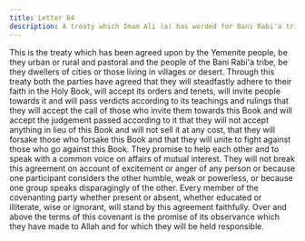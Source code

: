```yaml
---
title: Letter 84
description: A treaty which Imam Ali (a) has worded for Bani Rabi'a tribe and the Yemenites to agree upon. Husham bin Sa'ib Kalbi has quoted this treaty.
---
```


This is the treaty which has been agreed upon by the Yemenite people, be they urban or rural 
and pastoral and the people of the Bani Rabi'a tribe, be they dwellers of cities or those living 
in villages or desert. 
Through this treaty both the parties have agreed that they will steadfastly adhere to their faith 
in the Holy Book, will accept its orders and tenets, will invite people towards it and will pass 
verdicts according to its teachings and rulings that they will accept the call of those who 
invite them towards this Book and will accept the judgement passed according to it that they 
will not accept anything in lieu of this Book and will not sell it at any cost, that they will 
forsake those who forsake this Book and that they will unite to fight against those who go 
against this Book. 
They promise to help each other and to speak with a common voice on affairs of mutual 
interest. 
They will not break this agreement on account of excitement or anger of any person or 
because one participant considers the other humble, weak or powerless, or because one group 
speaks disparagingly of the other. 
Every member of the covenanting party whether present or absent, whether educated or 
illiterate, wise or ignorant, will stand by this agreement faithfully. 
Over and above the terms of this covenant is the promise of its observance which they have 
made to Allah and for which they will be held responsible.